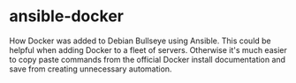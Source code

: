 # ansible-docker

How Docker was added to Debian Bullseye using
Ansible. This could be helpful when adding Docker to a fleet of
servers. Otherwise it's much easier to copy paste commands from the
official Docker install documentation and save from creating
unnecessary automation.

